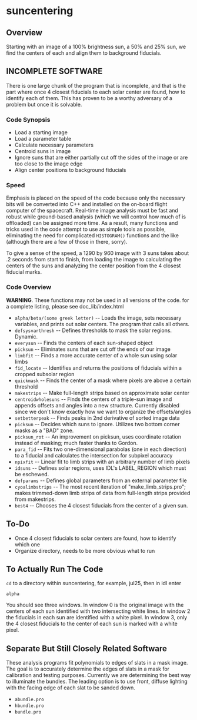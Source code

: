suncentering
=============

Overview
-------
Starting with an image of a 100% brightness sun, a 50% and 25% sun, we find the centers of each and align them to background fiducials. 


## INCOMPLETE SOFTWARE

There is one large chunk of the program that is incomplete, and that is the part where once 4 closest fiducials to each solar center are found, how to identify each of them. This has proven to be a worthy adversary of a problem but once it is solvable. 


### Code Synopsis

* Load a starting image
* Load a parameter table
* Calculate necessary parameters 
* Centroid suns in image
* Ignore suns that are either partially cut off the sides of the image or are too close to the image edge
* Align center positions to background fiducials

### Speed

Emphasis is placed on the speed of the code because only the necessary bits will be converted into C++ and installed on the on-board flight computer of the spacecraft. Real-time image analysis must be fast and robust while ground-based analysis (which we will control how much of is offloaded) can be assigned more time. As a result, many functions and tricks used in the code attempt to use as simple tools as possible, eliminating the need for complicated `HISTOGRAM()` functions and the like (although there are a few of those in there, sorry). 

To give a sense of the speed, a 1290 by 960 image with 3 suns takes about .2 seconds from start to finish, from loading the image to calculating the centers of the suns and analyzing the center position from the 4 closest fiducial marks. 

### Code Overview

**WARNING**. These functions may not be used in all versions of the code. for a complete listing, please see doc_lib/index.html

* `alpha/beta/(some greek letter)` -- Loads the image, sets necessary variables, and prints out solar centers. The program that calls all others.
* `defsysvarthresh` -- Defines thresholds to mask the solar regions. Dynamic.
* `everysun` -- Finds the centers of each sun-shaped object
* `picksun` -- Eliminates suns that are cut off the ends of our image
* `limbfit` -- Finds a more accurate center of a whole sun using solar limbs
* `fid_locate` -- Identifies and returns the positions of fiducials within a cropped subsolar region
* `quickmask` -- Finds the center of a mask where pixels are above a certain threshold
* `makestrips` -- Make full-length strips based on approximate solar center
* `centroidwholesuns` -- Finds the centers of a triple-sun image and appends offsets and angles into a new structure. Currently disabled since we don't know exactly how we want to organize the offsets/angles
* `setbetterpeak` -- Finds peaks in 2nd derivative of sorted image data
* `picksun` -- Decides which suns to ignore. Utilizes two bottom corner masks as a "BAD" zone. 
* `picksun_rot` -- An improvement on picksun, uses coordinate rotation instead of masking; much faster thanks to Gordon.
* `para_fid` -- Fits two one-dimensional parabolas (one in each direction) to a fiducial and calculates the intersection for subpixel accuracy
* `npixfit` -- Linear fit to limb strips with an arbitrary number of limb pixels
* `idsuns` -- Defines solar regions, uses IDL's LABEL_REGION which must be eschewed.
* `defparams` -- Defines global parameters from an external parameter file
* `cyoalimbstrips` -- The most recent iteration of "make_limb_strips.pro"; makes trimmed-down limb strips of data from full-length strips provided from makestrips.
* `best4` -- Chooses the 4 closest fiducials from the center of a given sun.


To-Do
-------
* Once 4 closest fiducials to solar centers are found, how to identify which one
* Organize directory, needs to be more obvious what to run

To Actually Run The Code
-------

`cd` to a directory within suncentering, for example, jul25, then in idl enter

`alpha`

You should see three windows. In window 0 is the original image with the centers of each sun identified with two intersecting white lines. In window 2 the fiducials in each sun are identified with a white pixel. In window 3, only the 4 closest fiducials to the center of each sun is marked with a white pixel.

Separate But Still Closely Related Software
-------

These analysis programs fit polynomials to edges of slats in a mask image. The goal is to accurately determine the edges of slats in a mask for calibration and testing purposes. Currently we are determining the best way to illuminate the bundles. The leading option is to use front, diffuse lighting with the facing edge of each slat to be sanded down. 

* `abundle.pro`
* `hbundle.pro`
* `bundle.pro`

